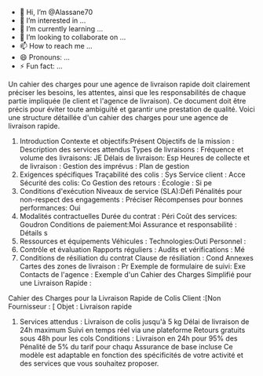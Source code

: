 - 👋 Hi, I’m @Alassane70
- 👀 I’m interested in ...
- 🌱 I’m currently learning ...
- 💞️ I’m looking to collaborate on ...
- 📫 How to reach me ...
- 😄 Pronouns: ...
- ⚡ Fun fact: ...

<!---
Alassane70/Alassane70 is a ✨ special ✨ repository because its `README.md` (this file) appears on your GitHub profile.
You can click the Preview link to take a look at your changes.
--->
Un cahier des charges pour une agence de livraison rapide doit clairement préciser les besoins, les attentes, ainsi que les responsabilités de chaque partie impliquée (le client et l'agence de livraison). Ce document doit être précis pour éviter toute ambiguïté et garantir une prestation de qualité. Voici une structure détaillée d'un cahier des charges pour une agence de livraison rapide.

1. Introduction
Contexte et objectifs:Présent
Objectifs de la mission :
Description des services attendus
Types de livraisons :
Fréquence et volume des livraisons: JE
Délais de livraison: Esp
Heures de collecte et de livraison :
Gestion des imprévus : Plan de gestion
3. Exigences spécifiques
Traçabilité des colis : Sys
Service client : Acce
Sécurité des colis: Co
Gestion des retours :
Écologie : Si pe
4. Conditions d'exécution
Niveaux de service (SLA):Défi
Pénalités pour non-respect des engagements : Préciser
Récompenses pour bonnes performances: Oui
5. Modalités contractuelles
Durée du contrat : Péri
Coût des services: Goudron
Conditions de paiement:Moi
Assurance et responsabilité : Détails s
6. Ressources et équipements
Véhicules :
Technologies:Outi
Personnel :
7. Contrôle et évaluation
Rapports réguliers :
Audits et vérifications : Mé
8. Conditions de résiliation du contrat
Clause de résiliation : Cond
Annexes
Cartes des zones de livraison : Pr
Exemple de formulaire de suivi: Exe
Contacts de l'agence :
Exemple d'un Cahier des Charges Simplifié pour une Livraison Rapide :

Cahier des Charges pour la Livraison Rapide de Colis
Client :[Non
Fournisseur : [
Objet : Livraison rapide
1. Services attendus :
Livraison de colis jusqu'à 5 kg
Délai de livraison de 24h maximum
Suivi en temps réel via une plateforme
Retours gratuits sous 48h pour les cols
Conditions :
Livraison en 24h pour 95% des
Pénalité de 5% du tarif pour chaqu
Assurance de base incluse
Ce modèle est adaptable en fonction des spécificités de votre activité et des services que vous souhaitez proposer.



